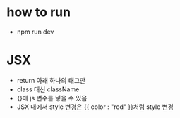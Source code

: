 # how to run

- npm run dev

# JSX

- return 아래 하나의 태그만
- class 대신 className
- {}에 js 변수를 넣을 수 있음
- JSX 내에서 style 변경은 {{ color : "red" }}처럼 style 변경
